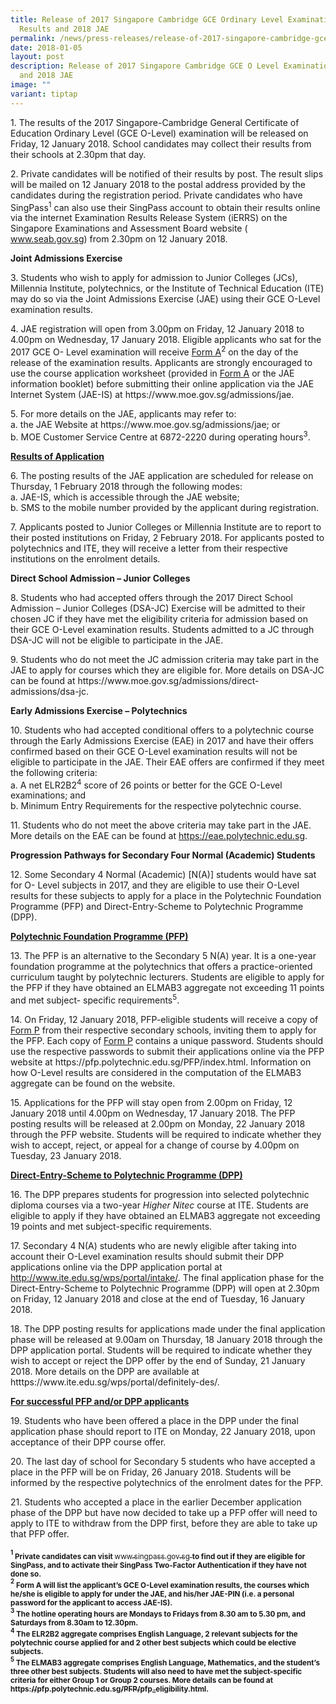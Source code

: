 ```yaml
---
title: Release of 2017 Singapore Cambridge GCE Ordinary Level Examination
  Results and 2018 JAE
permalink: /news/press-releases/release-of-2017-singapore-cambridge-gce-o-level-results-and-2018-jae/
date: 2018-01-05
layout: post
description: Release of 2017 Singapore Cambridge GCE O Level Examination Results
  and 2018 JAE
image: ""
variant: tiptap
---
```

<p>1. The results of the 2017 Singapore-Cambridge General Certificate of
Education Ordinary Level (GCE O-Level) examination will be released on
Friday, 12 January 2018. School candidates may collect their results from
their schools at 2.30pm that day.</p>
<p>2. Private candidates will be notified of their results by post. The result
slips will be mailed on 12 January 2018 to the postal address provided
by the candidates during the registration period. Private candidates who
have SingPass<sup>1</sup> can also use their SingPass account to obtain
their results online via the internet Examination Results Release System
(iERRS) on the Singapore Examinations and Assessment Board website (
<a href="www.seab.gov.sg" rel="noopener noreferrer nofollow" target="_blank">www.seab.gov.sg</a>) from 2.30pm on 12 January 2018.</p>
<p><strong>Joint Admissions Exercise</strong>
</p>
<p>3. Students who wish to apply for admission to Junior Colleges (JCs),
Millennia Institute, polytechnics, or the Institute of Technical Education
(ITE) may do so via the Joint Admissions Exercise (JAE) using their GCE
O-Level examination results.</p>
<p>4. JAE registration will open from 3.00pm on Friday, 12 January 2018 to
4.00pm on Wednesday, 17 January 2018. Eligible applicants who sat for the
2017 GCE O- Level examination will receive <u>Form A</u><sup>2</sup> on the
day of the release of the examination results. Applicants are strongly
encouraged to use the course application worksheet (provided in <u>Form A</u> or
the JAE information booklet) before submitting their online application
via the JAE Internet System (JAE-IS) at https://www.moe.gov.sg/admissions/jae.</p>
<p>5. For more details on the JAE, applicants may refer to:
<br>a. the JAE Website at https://www.moe.gov.sg/admissions/jae; or
<br>b. MOE Customer Service Centre at 6872-2220 during operating hours<sup>3</sup>.</p>
<p><strong><u>Results of Application</u></strong>
</p>
<p>6. The posting results of the JAE application are scheduled for release
on Thursday, 1 February 2018 through the following modes:
<br>a. JAE-IS, which is accessible through the JAE website;
<br>b. SMS to the mobile number provided by the applicant during registration.</p>
<p>7. Applicants posted to Junior Colleges or Millennia Institute are to
report to their posted institutions on Friday, 2 February 2018. For applicants
posted to polytechnics and ITE, they will receive a letter from their respective
institutions on the enrolment details.</p>
<p><strong>Direct School Admission – Junior Colleges</strong>
</p>
<p>8. Students who had accepted offers through the 2017 Direct School Admission
– Junior Colleges (DSA-JC) Exercise will be admitted to their chosen JC
if they have met the eligibility criteria for admission based on their
GCE O-Level examination results. Students admitted to a JC through DSA-JC
will not be eligible to participate in the JAE.</p>
<p>9. Students who do not meet the JC admission criteria may take part in
the JAE to apply for courses which they are eligible for. More details
on DSA-JC can be found at https://www.moe.gov.sg/admissions/direct-admissions/dsa-jc.</p>
<p><strong>Early Admissions Exercise – Polytechnics</strong>
</p>
<p>10. Students who had accepted conditional offers to a polytechnic course
through the Early Admissions Exercise (EAE) in 2017 and have their offers
confirmed based on their GCE O-Level examination results will not be eligible
to participate in the JAE. Their EAE offers are confirmed if they meet
the following criteria:
<br>a. A net ELR2B2<sup>4</sup> score of 26 points or better for the GCE O-Level
examinations; and
<br>b. Minimum Entry Requirements for the respective polytechnic course.</p>
<p>11. Students who do not meet the above criteria may take part in the JAE.
More details on the EAE can be found at <a href="https://eae.polytechnic.edu.sg" rel="noopener noreferrer nofollow" target="_blank">https://eae.polytechnic.edu.sg</a>.</p>
<p><strong>Progression Pathways for Secondary Four Normal (Academic) Students</strong>
</p>
<p>12. Some Secondary 4 Normal (Academic) [N(A)] students would have sat
for O- Level subjects in 2017, and they are eligible to use their O-Level
results for these subjects to apply for a place in the Polytechnic Foundation
Programme (PFP) and Direct-Entry-Scheme to Polytechnic Programme (DPP).</p>
<p><strong><u>Polytechnic Foundation Programme (PFP)</u></strong>
</p>
<p>13. The PFP is an alternative to the Secondary 5 N(A) year. It is a one-year
foundation programme at the polytechnics that offers a practice-oriented
curriculum taught by polytechnic lecturers. Students are eligible to apply
for the PFP if they have obtained an ELMAB3 aggregate not exceeding 11
points and met subject- specific requirements<sup>5</sup>.</p>
<p>14. On Friday, 12 January 2018, PFP-eligible students will receive a copy
of <u>Form P</u> from their respective secondary schools, inviting them to
apply for the PFP. Each copy of <u>Form P</u> contains a unique password.
Students should use the respective passwords to submit their applications
online via the PFP website at https://pfp.polytechnic.edu.sg/PFP/index.html.
Information on how O-Level results are considered in the computation of
the ELMAB3 aggregate can be found on the website.</p>
<p>15. Applications for the PFP will stay open from 2.00pm on Friday, 12
January 2018 until 4.00pm on Wednesday, 17 January 2018. The PFP posting
results will be released at 2.00pm on Monday, 22 January 2018 through the
PFP website. Students will be required to indicate whether they wish to
accept, reject, or appeal for a change of course by 4.00pm on Tuesday,
23 January 2018.</p>
<p><strong><u>Direct-Entry-Scheme to Polytechnic Programme (DPP)</u></strong>
</p>
<p>16. The DPP prepares students for progression into selected polytechnic
diploma courses via a two-year <em>Higher Nitec</em> course at ITE. Students
are eligible to apply if they have obtained an ELMAB3 aggregate not exceeding
19 points and met subject-specific requirements.</p>
<p>17. Secondary 4 N(A) students who are newly eligible after taking into
account their O-Level examination results should submit their DPP applications
online via the DPP application portal at <a href="http://www.ite.edu.sg/wps/portal/intake/" rel="noopener noreferrer nofollow" target="_blank">http://www.ite.edu.sg/wps/portal/intake/</a>.
The final application phase for the Direct-Entry-Scheme to Polytechnic
Programme (DPP) will open at 2.30pm on Friday, 12 January 2018 and close
at the end of Tuesday, 16 January 2018.</p>
<p>18. The DPP posting results for applications made under the final application
phase will be released at 9.00am on Thursday, 18 January 2018 through the
DPP application portal. Students will be required to indicate whether they
wish to accept or reject the DPP offer by the end of Sunday, 21 January
2018. More details on the DPP are available at htttps://www.ite.edu.sg/wps/portal/definitely-des/.</p>
<p><strong><u>For successful PFP and/or DPP applicants</u></strong>
</p>
<p>19. Students who have been offered a place in the DPP under the final
application phase should report to ITE on Monday, 22 January 2018, upon
acceptance of their DPP course offer.</p>
<p>20. The last day of school for Secondary 5 students who have accepted
a place in the PFP will be on Friday, 26 January 2018. Students will be
informed by the respective polytechnics of the enrolment dates for the
PFP.</p>
<p>21. Students who accepted a place in the earlier December application
phase of the DPP but have now decided to take up a PFP offer will need
to apply to ITE to withdraw from the DPP first, before they are able to
take up that PFP offer.</p>
<p><strong><sup><sub>1</sub></sup><sub> Private candidates can visit </sub></strong>
<a href="www.singpass.gov.sg" rel="noopener noreferrer nofollow" target="_blank"><sub>www.singpass.gov.sg</sub>
</a><strong><sub> to find out if they are eligible for SingPass, and to activate their SingPass Two-Factor Authentication if they have not done so.</sub></strong>
<br><strong><sup><sub>2</sub></sup><sub> Form A will list the applicant’s GCE O-Level examination results, the courses which he/she is eligible to apply for under the JAE, and his/her JAE-PIN (i.e. a personal password for the applicant to access JAE-IS).</sub></strong>
<br><strong><sup><sub>3</sub></sup><sub> The hotline operating hours are Mondays to Fridays from 8.30 am to 5.30 pm, and Saturdays from 8.30am to 12.30pm.</sub></strong>
<br><strong><sup><sub>4</sub></sup><sub> The ELR2B2 aggregate comprises English Language, 2 relevant subjects for the polytechnic course applied for and 2 other best subjects which could be elective subjects.</sub></strong>
<br><strong><sup><sub>5</sub></sup><sub> The ELMAB3 aggregate comprises English Language, Mathematics, and the student’s three other best subjects. Students will also need to have met the subject-specific criteria for either Group 1 or Group 2 courses. More details can be found at </sub><a href="https://pfp.polytechnic.edu.sg/PFP/pfp_eligibility.html" rel="noopener noreferrer nofollow" target="_blank"><sub>https://pfp.polytechnic.edu.sg/PFP/pfp_eligibility.html</sub></a><sub>.</sub></strong>
</p>
<p></p>